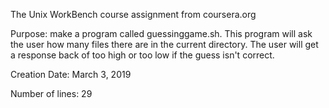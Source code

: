 The Unix WorkBench course assignment
from coursera.org

Purpose: make a program called guessinggame.sh. This program will ask the user how many files there are in the current directory. The user will get a response back of too high or too low if the guess isn't correct.

Creation Date: March 3, 2019

Number of lines: 29
